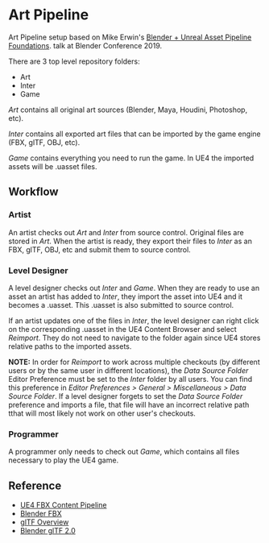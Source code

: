 # Art Pipeline

Art Pipeline setup based on Mike Erwin's
[Blender + Unreal Asset Pipeline Foundations](https://conference.blender.org/2019/presentations/563/).
talk at Blender Conference 2019.

There are 3 top level repository folders:

- Art
- Inter
- Game

*Art* contains all original art sources (Blender, Maya, Houdini, Photoshop, etc).

*Inter* contains all exported art files that can be imported by the game engine (FBX, glTF, OBJ, etc).

*Game* contains everything you need to run the game. In UE4 the imported assets will be .uasset files.


## Workflow

### Artist
An artist checks out *Art* and *Inter* from source control. Original files are stored in *Art*.
When the artist is ready, they export their files to *Inter* as an FBX, glTF, OBJ, etc and submit
them to source control.

### Level Designer
A level designer checks out *Inter* and *Game*. When they are ready to use an asset an artist has
added to *Inter*, they import the asset into UE4 and it becomes a .uasset. This .uasset is also submitted
to source control.

If an artist updates one of the files in *Inter*, the level designer can right click on the corresponding
.uasset in the UE4 Content Browser and select *Reimport*. They do not need to navigate to the folder again
since UE4 stores relative paths to the imported assets.

**NOTE:** In order for *Reimport* to work across multiple checkouts (by different users or by the same user in different locations), the *Data Source Folder* Editor Preference must be set to the *Inter* folder by all users. You can find this preference in *Editor Preferences > General > Miscellaneous > Data Source Folder*. If a level designer forgets to set the *Data Source Folder* preference and imports a file, that file will have an incorrect relative path tthat will most likely not work on other user's checkouts.

### Programmer
A programmer only needs to check out *Game*, which contains all files necessary to play the UE4 game.

## Reference

- [UE4 FBX Content Pipeline](https://docs.unrealengine.com/en-US/Engine/Content/FBX/index.html)
- [Blender FBX](https://docs.blender.org/manual/en/latest/addons/io_scene_fbx.html)
- [glTF Overview](https://www.khronos.org/gltf/)
- [Blender glTF 2.0](https://docs.blender.org/manual/en/latest/addons/io_scene_gltf2.html)
